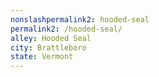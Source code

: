 ```yaml
---
﻿nonslashpermalink2: hooded-seal
permalink2: /hooded-seal/
alley: Hooded Seal
city: Brattleboro
state: Vermont
---
```

